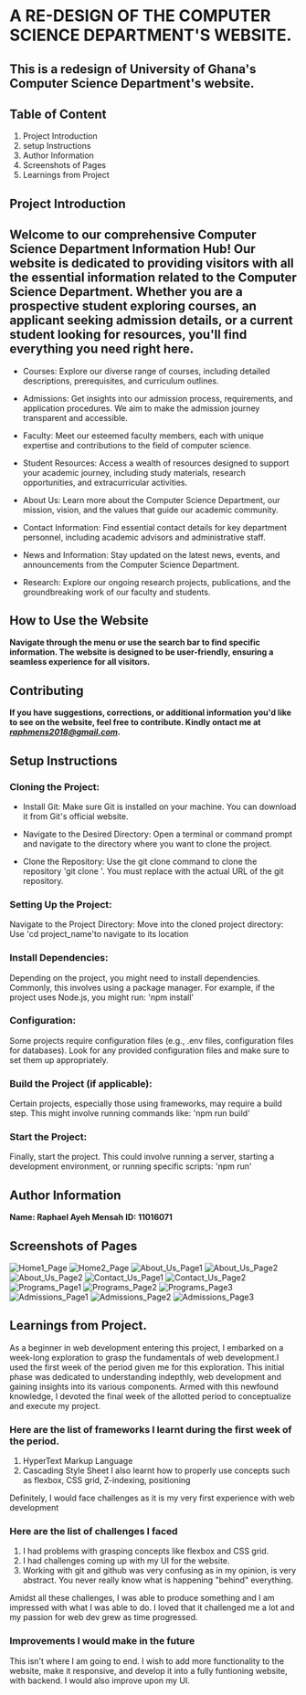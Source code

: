 # A RE-DESIGN OF THE COMPUTER SCIENCE DEPARTMENT'S WEBSITE.
## This is a redesign of University of Ghana's Computer Science Department's website.

## Table of Content
1. Project Introduction
2. setup Instructions
3. Author Information
4. Screenshots of Pages
5. Learnings from Project

## Project Introduction
Welcome to our comprehensive Computer Science Department Information Hub! Our website is dedicated to providing visitors with all the essential information related to the Computer Science Department. Whether you are a prospective student exploring courses, an applicant seeking admission details, or a current student looking for resources, you'll find everything you need right here.
---

- Courses: Explore our diverse range of courses, including detailed descriptions, prerequisites, and curriculum outlines.

- Admissions: Get insights into our admission process, requirements, and application procedures. We aim to make the admission journey transparent and accessible.

- Faculty: Meet our esteemed faculty members, each with unique expertise and contributions to the field of computer science.

- Student Resources: Access a wealth of resources designed to support your academic journey, including study materials, research opportunities, and extracurricular activities.
  
- About Us: Learn more about the Computer Science Department, our mission, vision, and the values that guide our academic community.

- Contact Information: Find essential contact details for key department personnel, including academic advisors and administrative staff.

- News and Information: Stay updated on the latest news, events, and announcements from the Computer Science Department.

- Research: Explore our ongoing research projects, publications, and the groundbreaking work of our faculty and students.

## How to Use the Website
**Navigate through the menu or use the search bar to find specific information. The website is designed to be user-friendly, ensuring a seamless experience for all visitors.**

## Contributing
**If you have suggestions, corrections, or additional information you'd like to see on the website, feel free to contribute. Kindly ontact me at *raphmens2018@gmail.com*.**

## Setup Instructions
### Cloning the Project:
- Install Git:
Make sure Git is installed on your machine. You can download it from Git's official website.

- Navigate to the Desired Directory:
Open a terminal or command prompt and navigate to the directory where you want to clone the project.

- Clone the Repository:
Use the git clone command to clone the repository
'git clone <repositoryURL>'. You must replace <repositoryURL> with the actual URL of the git repository.

### Setting Up the Project:
Navigate to the Project Directory:
Move into the cloned project directory:
Use 'cd project_name'to navigate to its location

### Install Dependencies:
Depending on the project, you might need to install dependencies. Commonly, this involves using a package manager. For example, if the project uses Node.js, you might run:
'npm install'

### Configuration:
Some projects require configuration files (e.g., .env files, configuration files for databases). Look for any provided configuration files and make sure to set them up appropriately.

### Build the Project (if applicable):
Certain projects, especially those using frameworks, may require a build step. This might involve running commands like:
'npm run build'

### Start the Project:
Finally, start the project. This could involve running a server, starting a development environment, or running specific scripts:
'npm run'

## Author Information
**Name: Raphael Ayeh Mensah**
**ID: 11016071**

## Screenshots of Pages
![Home1_Page](Pictures/Home1.png)
![Home2_Page](Pictures/Home2.png)
![About_Us_Page1](Pictures/About1.png)
![About_Us_Page2](Pictures/About2.png)
![About_Us_Page2](Pictures/About3.png)
![Contact_Us_Page1](Pictures/Contact1.png)
![Contact_Us_Page2](Pictures/Contact2.png)
![Programs_Page1](Pictures/Programs1.png)
![Programs_Page2](Pictures/Programs2.png)
![Programs_Page3](Pictures/Programs3.png)
![Admissions_Page1](Pictures/Admissions1.png)
![Admissions_Page2](Pictures/Admissions2.png)
![Admissions_Page3](Pictures/Admissions3.png)

## Learnings from Project.
As a beginner in web development entering this project, I embarked on a week-long exploration to grasp the fundamentals of web development.I used the first week of the period given me for this exploration. This initial phase was dedicated to understanding indepthly, web development and gaining insights into its various components. Armed with this newfound knowledge, I devoted the final week of the allotted period to conceptualize and execute my project.
### Here are the list of frameworks I learnt during the first week of the period.
1. HyperText Markup Language
2. Cascading Style Sheet
I also learnt how to properly use concepts such as flexbox, CSS grid, Z-indexing, positioning 

Definitely, I would face challenges as it is my very first experience with web development
### Here are the list of challenges I faced
1. I had problems with grasping concepts like flexbox and CSS grid.
2. I had challenges coming up with my UI for the website.
3. Working with git and github was very confusing as in my opinion, is very abstract. You never really know what is happening "behind" everything.

Amidst all these challenges, I was able to produce something and I am impressed with what I was able to do. I loved that it challenged me a lot and my passion for web dev grew as time progressed.

### Improvements I would make in the future
This isn't where I am going to end. I wish to add more functionality to the website, make it responsive, and develop it into a fully funtioning website, with backend.
I would also improve upon my UI.   
